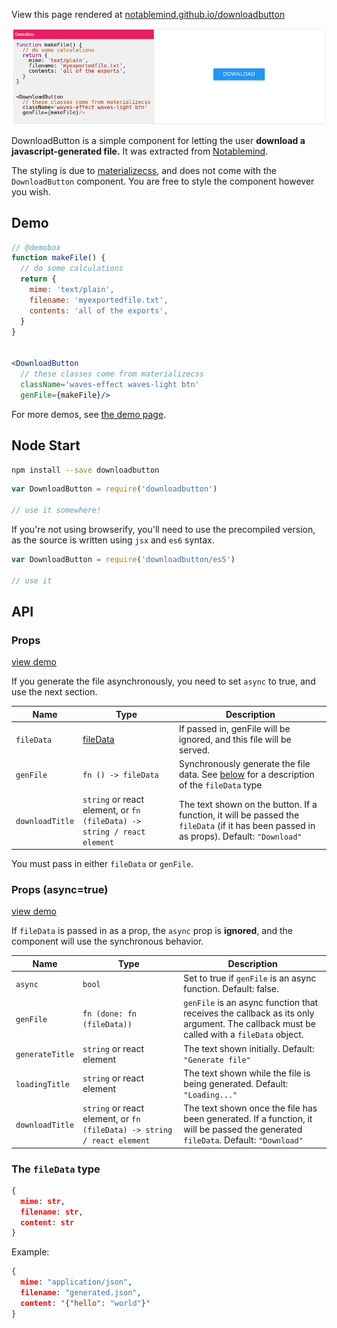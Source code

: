 <!--
---
title: DownloadButton
colors: pink
fontPair: Fugaz One
ga: UA-7002862-5
source: https://github.com/notablemind/downloadbutton/raw/master/Readme.md
css: |
  .DownloadButton {
    font-size: 16px;
    font-family: sans-serif;
  }
styles:
  - https://cdnjs.cloudflare.com/ajax/libs/font-awesome/4.3.0/css/font-awesome.min.css
  - https://cdnjs.cloudflare.com/ajax/libs/materialize/0.95.0/css/materialize.min.css
scripts:
  - download-button.js
  - https://code.jquery.com/jquery-2.1.1.min.js
  - https://cdnjs.cloudflare.com/ajax/libs/materialize/0.95.0/js/materialize.min.js
links:
  home:
  demos: demo.html
  github: https://github.com/notablemind/downloadbutton

---
-->

<!-- @demobox hide -->
View this page rendered at [notablemind.github.io/downloadbutton](http://notablemind.github.io/downloadbutton)

[![screenshot](screenshot.png)](http://notablemind.github.io/downloadbutton)
<!-- @demobox /hide -->

DownloadButton is a simple component for letting the user **download a
javascript-generated file.** It was extracted from
[Notablemind](https://github.com/notablemind/notablemind).

The styling is due to [materializecss](http://materializecss.com/), and does
not come with the `DownloadButton` component. You are free to style the
component however you wish.

## Demo

```jsx
// @demobox
function makeFile() {
  // do some calculations
  return {
    mime: 'text/plain',
    filename: 'myexportedfile.txt',
    contents: 'all of the exports',
  }
}


<DownloadButton
  // these classes come from materializecss
  className='waves-effect waves-light btn' 
  genFile={makeFile}/>
```

For more demos, see [the demo page](demo.md).

## Node Start

```bash
npm install --save downloadbutton
```

```js
var DownloadButton = require('downloadbutton')

// use it somewhere!
```

If you're not using browserify, you'll need to use the precompiled version, as
the source is written using `jsx` and `es6` syntax.

```js
var DownloadButton = require('downloadbutton/es5')

// use it
```

## API

### Props
[view demo](https://notablemind.github.io/downloadbutton/demo.html)

If you generate the file asynchronously, you need to set `async` to true, and
use the next section.

Name | Type | Description
--- | --- | ---
`fileData` | [fileData](#the-filedata-type) | If passed in, genFile will be ignored, and this file will be served.
`genFile` | `fn () -> fileData` | Synchronously generate the file data. See [below](#the-filedata-type) for a description of the `fileData` type
`downloadTitle` | `string` or react element, or `fn (fileData) -> string / react element` | The text shown on the button. If a function, it will be passed the `fileData` (if it has been passed in as props). Default: `"Download"`

You must pass in either `fileData` or `genFile`.

### Props (async=true)
[view demo](https://notablemind.github.io/downloadbutton/demo.html#asynchronous-generation)

If `fileData` is passed in as a prop, the `async` prop is **ignored**, and the
component will use the synchronous behavior.

Name | Type | Description
--- | --- | ---
`async` | `bool` | Set to true if `genFile` is an async function. Default: false.
`genFile` | `fn (done: fn (fileData))` | `genFile` is an async function that receives the callback as its only argument. The callback must be called with a `fileData` object.
`generateTitle` | `string` or react element | The text shown initially. Default: `"Generate file"`
`loadingTitle` | `string` or react element | The text shown while the file is being generated. Default: `"Loading..."`
`downloadTitle` | `string` or react element, or `fn (fileData) -> string / react element` | The text shown once the file has been generated. If a function, it will be passed the generated `fileData`. Default: `"Download"`

### The `fileData` type

```json
{
  mime: str,
  filename: str,
  content: str
}
```

Example:

```json
{
  mime: "application/json",
  filename: "generated.json",
  content: '{"hello": "world"}'
}
```





